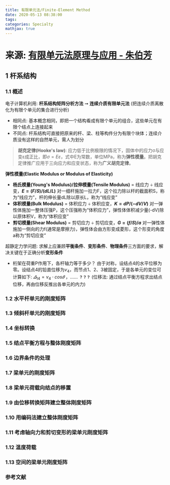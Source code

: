 ```yaml
---
title: 有限单元法/Finite-Element Method
date: 2020-05-13 08:38:00
tags:
categories: Specialty
mathjax: true
---
```



# **来源: [有限单元法原理与应用 - 朱伯芳](https://book.douban.com/subject/1026571/)**


## 1 杆系结构

### 1.1 概述

电子计算机利用: **杆系结构矩阵分析方法** ➞ **连续介质有限单元法** (把连续介质离散化为有限个单元的集合进行分析)
- 相同点: 基本概念相同，即把一个结构看成有限个单元的组合，这些单元在有限个结点上连接起来
- 不同点: 杆系结构可直接把原来的杆、梁、柱等构件分为有限个块体；连续介质没有这样的自然单元，需人为划分

> **胡克定律(Hooke's law)**: 应力低于比例极限的情况下，固体中的应力σ与应变ε成正比，即$σ=Εε$，式中E为常数，单位MPa，称为**弹性模量**。把胡克定律推广应用于三向应力和应变状态，称为**广义胡克定律**。

**弹性模量(Elastic Modulus or Modulus of Elasticity)**
- **杨氏模量(Young's Modulus)/拉伸模量(Tensile Modulus)** = 线应力 ÷ 线应变，**$E = (F/S)/(dL/L)$**
	对一细杆施加一拉力F，这个拉力除以杆的截面积S，称为“线应力”，杆的伸长量dL除以原长L，称为“线应变”
- **体积模量(Bulk Modulus)** = 体积应力 ÷ 体积应变，**$K = dP/(-dV/V)$**
	对一弹性体施加一整体压强P，这个压强称为“体积应力”，弹性体体积减少量(-dV)除以原体积V，称为“体积应变”
- **剪切模量(Shear Modulus)** = 剪切应力 ÷ 剪切应变，**$G = (f/S)/a$**
	对一弹性体施加一侧向的力f(通常是摩擦力)，弹性体会由方形变成菱形，这个形变的角度a称为“剪切应变”

超静定力学问题: 求解上应兼顾**平衡条件**、**变形条件**、**物理条件**三方面的要求，解决关键在于正确分析**变形条件**
- 桁架在荷重P作用下，各杆轴力等于多少？
由于对称，设结点4的水平位移为零。设结点4的铅直位移为$v_4$，而节点1、2、3被固定，于是各单元的变位可计算如下: $𝛥_{14}=v_4⋅cos𝜃$ ，…… **`？？？`** (位移法: 通过结点平衡方程求出结点位移，再由位移反推出各单元的内力)

### 1.2 水平杆单元的刚度矩阵














### 1.3 倾斜杆单元的刚度矩阵



### 1.4 坐标转换



### 1.5 结点平衡方程与整体刚度矩阵



### 1.6 边界条件的处理



### 1.7 梁单元的刚度矩阵



### 1.8 梁单元荷载向结点的移置



### 1.9 由位移转换矩阵建立整体刚度矩阵



### 1.10 用编码法建立整体刚度矩阵





### 1.11 考虑轴向力和剪切变形的梁单元刚度矩阵




### 1.12 温度荷载




### 1.13 空间的梁单元刚度矩阵





### 参考文献



